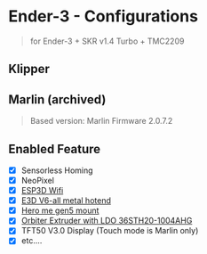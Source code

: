 ﻿# Ender-3 - Configurations
> for Ender-3 + SKR v1.4 Turbo + TMC2209

## Klipper

## Marlin (archived)
> Based version: Marlin Firmware 2.0.7.2

## Enabled Feature
 - [x] Sensorless Homing
 - [x] NeoPixel
 - [x] [ESP3D Wifi](https://github.com/luc-github/ESP3D)
 - [x] [E3D V6-all metal hotend](https://e3d-online.com/products/v6-all-metal-hotend)
 - [x] [Hero me gen5 mount](https://www.thingiverse.com/thing:4460970)
 - [x] [Orbiter Extruder with LDO 36STH20-1004AHG](https://www.thingiverse.com/thing:4223085)
 - [x] TFT50 V3.0 Display (Touch mode is Marlin only)
 - [x] etc....
